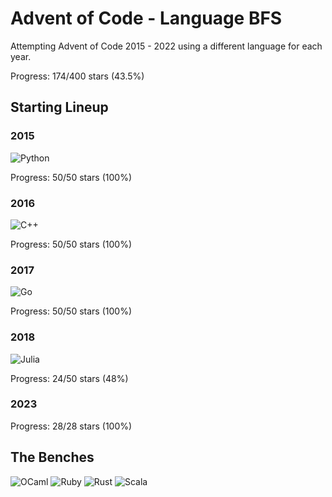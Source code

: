 # Advent of Code - Language BFS

Attempting Advent of Code 2015 - 2022 using a different language for each year.

Progress: 174/400 stars (43.5%)

## Starting Lineup

### 2015

![Python](https://img.shields.io/badge/python-3670A0?style=for-the-badge&logo=python&logoColor=ffdd54)

Progress: 50/50 stars (100%)

### 2016

![C++](https://img.shields.io/badge/c++-%2300599C.svg?style=for-the-badge&logo=c%2B%2B&logoColor=white)

Progress: 50/50 stars (100%)

### 2017

![Go](https://img.shields.io/badge/go-%2300ADD8.svg?style=for-the-badge&logo=go&logoColor=white)

Progress: 50/50 stars (100%)

### 2018

![Julia](https://img.shields.io/badge/-Julia-9558B2?style=for-the-badge&logo=julia&logoColor=white)

Progress: 24/50 stars (48%)

### 2023
Progress: 28/28 stars (100%)

## The Benches

![OCaml](https://img.shields.io/badge/OCaml-%23E98407.svg?style=for-the-badge&logo=ocaml&logoColor=white)
![Ruby](https://img.shields.io/badge/ruby-%23CC342D.svg?style=for-the-badge&logo=ruby&logoColor=white)
![Rust](https://img.shields.io/badge/rust-%23000000.svg?style=for-the-badge&logo=rust&logoColor=white)
![Scala](https://img.shields.io/badge/scala-%23DC322F.svg?style=for-the-badge&logo=scala&logoColor=white)
